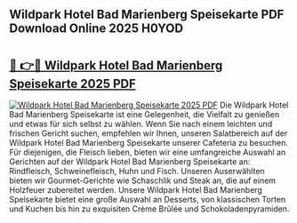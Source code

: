 ## Wildpark Hotel Bad Marienberg Speisekarte PDF Download Online 2025 H0YOD

# <h2><a href="http://gc928kx.nevu.top/?p=Wildpark+Hotel+Bad+Marienberg+Speisekarte">🔗 👉🔴 Wildpark Hotel Bad Marienberg Speisekarte 2025 PDF</a></h2>

[![Wildpark Hotel Bad Marienberg Speisekarte 2025 PDF](https://i.imgur.com/dBaPXMq.png)](http://gc928kx.nevu.top/?p=Wildpark+Hotel+Bad+Marienberg+Speisekarte)
Die Wildpark Hotel Bad Marienberg Speisekarte ist eine Gelegenheit, die Vielfalt zu genießen und etwas für sich selbst zu wählen. Wenn Sie nach einem leichten und frischen Gericht suchen, empfehlen wir Ihnen, unseren Salatbereich auf der Wildpark Hotel Bad Marienberg Speisekarte unserer Cafeteria zu besuchen. Für diejenigen, die Fleisch lieben, bieten wir eine umfangreiche Auswahl an Gerichten auf der Wildpark Hotel Bad Marienberg Speisekarte an: Rindfleisch, Schweinefleisch, Huhn und Fisch. Unseren Auserwählten bieten wir Gourmet-Gerichte wie Schaschlik und Steak an, die auf einem Holzfeuer zubereitet werden. Unsere Wildpark Hotel Bad Marienberg Speisekarte bietet eine große Auswahl an Desserts, von klassischen Torten und Kuchen bis hin zu exquisiten Crème Brûlée und Schokoladenpyramiden.

